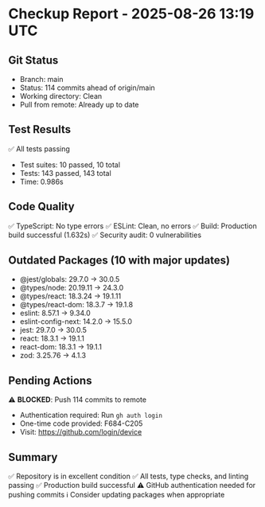 # Checkup Report - 2025-08-26 13:19 UTC

## Git Status
- Branch: main
- Status: 114 commits ahead of origin/main
- Working directory: Clean
- Pull from remote: Already up to date

## Test Results
✅ All tests passing
- Test suites: 10 passed, 10 total
- Tests: 143 passed, 143 total
- Time: 0.986s

## Code Quality
✅ TypeScript: No type errors
✅ ESLint: Clean, no errors
✅ Build: Production build successful (1.632s)
✅ Security audit: 0 vulnerabilities

## Outdated Packages (10 with major updates)
- @jest/globals: 29.7.0 → 30.0.5
- @types/node: 20.19.11 → 24.3.0
- @types/react: 18.3.24 → 19.1.11
- @types/react-dom: 18.3.7 → 19.1.8
- eslint: 8.57.1 → 9.34.0
- eslint-config-next: 14.2.0 → 15.5.0
- jest: 29.7.0 → 30.0.5
- react: 18.3.1 → 19.1.1
- react-dom: 18.3.1 → 19.1.1
- zod: 3.25.76 → 4.1.3

## Pending Actions
⚠️ **BLOCKED**: Push 114 commits to remote
- Authentication required: Run `gh auth login`
- One-time code provided: F684-C205
- Visit: https://github.com/login/device

## Summary
✅ Repository is in excellent condition
✅ All tests, type checks, and linting passing
✅ Production build successful
⚠️ GitHub authentication needed for pushing commits
ℹ️ Consider updating packages when appropriate